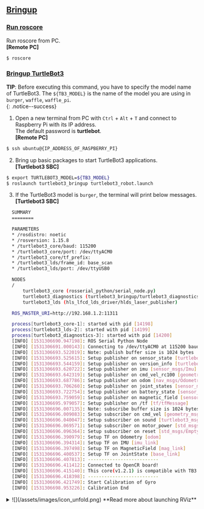 ## [Bringup](#bringup)

### [Run roscore](#run-roscore)

Run roscore from PC.  
**[Remote PC]**  
```bash
$ roscore
```

### [Bringup TurtleBot3](#bringup-turtlebot3)

**TIP**: Before executing this command, you have to specify the model name of TurtleBot3. The `${TB3_MODEL}` is the name of the model you are using in `burger`, `waffle`, `waffle_pi`.  
{: .notice--success}

1. Open a new terminal from PC with `Ctrl` + `Alt` + `T` and connect to Raspberry Pi with its IP address.  
The default password is **turtlebot**.  
  **[Remote PC]**  
  ```bash  
$ ssh ubuntu@{IP_ADDRESS_OF_RASPBERRY_PI}  
  ```  

2. Bring up basic packages to start TurtleBot3 applications.  
**[Turtlebot3 SBC]**  
  ```bash
$ export TURTLEBOT3_MODEL=${TB3_MODEL}
$ roslaunch turtlebot3_bringup turtlebot3_robot.launch
  ```

3. If the TurtleBot3 model is `burger`, the terminal will print below messages.  
**[Turtlebot3 SBC]**  
  ```bash
    SUMMARY
    ========

    PARAMETERS
    * /rosdistro: noetic
    * /rosversion: 1.15.8
    * /turtlebot3_core/baud: 115200
    * /turtlebot3_core/port: /dev/ttyACM0
    * /turtlebot3_core/tf_prefix:
    * /turtlebot3_lds/frame_id: base_scan
    * /turtlebot3_lds/port: /dev/ttyUSB0

    NODES
    /
        turtlebot3_core (rosserial_python/serial_node.py)
        turtlebot3_diagnostics (turtlebot3_bringup/turtlebot3_diagnostics)
        turtlebot3_lds (hls_lfcd_lds_driver/hlds_laser_publisher)

    ROS_MASTER_URI=http://192.168.1.2:11311

    process[turtlebot3_core-1]: started with pid [14198]
    process[turtlebot3_lds-2]: started with pid [14199]
    process[turtlebot3_diagnostics-3]: started with pid [14200]
    [INFO] [1531306690.947198]: ROS Serial Python Node
    [INFO] [1531306691.000143]: Connecting to /dev/ttyACM0 at 115200 baud
    [INFO] [1531306693.522019]: Note: publish buffer size is 1024 bytes
    [INFO] [1531306693.525615]: Setup publisher on sensor_state [turtlebot3_msgs/SensorState]
    [INFO] [1531306693.544159]: Setup publisher on version_info [turtlebot3_msgs/VersionInfo]
    [INFO] [1531306693.620722]: Setup publisher on imu [sensor_msgs/Imu]
    [INFO] [1531306693.642319]: Setup publisher on cmd_vel_rc100 [geometry_msgs/Twist]
    [INFO] [1531306693.687786]: Setup publisher on odom [nav_msgs/Odometry]
    [INFO] [1531306693.706260]: Setup publisher on joint_states [sensor_msgs/JointState]
    [INFO] [1531306693.722754]: Setup publisher on battery_state [sensor_msgs/BatteryState]
    [INFO] [1531306693.759059]: Setup publisher on magnetic_field [sensor_msgs/MagneticField]
    [INFO] [1531306695.979057]: Setup publisher on /tf [tf/tfMessage]
    [INFO] [1531306696.007135]: Note: subscribe buffer size is 1024 bytes
    [INFO] [1531306696.009083]: Setup subscriber on cmd_vel [geometry_msgs/Twist]
    [INFO] [1531306696.040047]: Setup subscriber on sound [turtlebot3_msgs/Sound]
    [INFO] [1531306696.069571]: Setup subscriber on motor_power [std_msgs/Bool]
    [INFO] [1531306696.096364]: Setup subscriber on reset [std_msgs/Empty]
    [INFO] [1531306696.390979]: Setup TF on Odometry [odom]
    [INFO] [1531306696.394314]: Setup TF on IMU [imu_link]
    [INFO] [1531306696.397498]: Setup TF on MagneticField [mag_link]
    [INFO] [1531306696.400537]: Setup TF on JointState [base_link]
    [INFO] [1531306696.407813]: --------------------------
    [INFO] [1531306696.411412]: Connected to OpenCR board!
    [INFO] [1531306696.415140]: This core(v1.2.1) is compatible with TB3 Burger
    [INFO] [1531306696.418398]: --------------------------
    [INFO] [1531306696.421749]: Start Calibration of Gyro
    [INFO] [1531306698.953226]: Calibration End
  ```

<details>
<summary>
![](/assets/images/icon_unfold.png) **Read more about launching RViz**
</summary>
### [Load TurtleBot3 on Rviz](#load-turtlebot3-on-rviz)

1. Open a new terminal in `Remote PC` and launch the robot state publisher.  
**[Remote PC]**  
  ```bash
$ roslaunch turtlebot3_bringup turtlebot3_remote.launch
  ```

2. Open a new terminal and enter the below command to run RViz.  

- If you used `apt` for download turtlebot3 package, enter below command.  
**[Remote PC]**
  ```bash
$ rosrun rviz rviz -d `rospack find turtlebot3_description`/rviz/model.rviz
  ```  
- If you used `git clone` for download turtlebot3 package, enter below command. You need to specify the model name of TurtleBot3  
**[Remote PC]**    
  ```bash
$ rosrun rviz rviz -d `rospack find turtlebot3_description`/rviz/{burger, waffle_pi}.rviz
  ```  
  ![](/assets/images/platform/turtlebot3/bringup/2022_run_rviz.png)

</details>